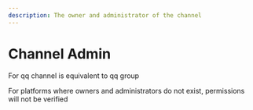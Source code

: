 ```yaml
---
description: The owner and administrator of the channel
---
```


# Channel Admin

For qq channel is equivalent to qq group

For platforms where owners and administrators do not exist, permissions will not be verified
